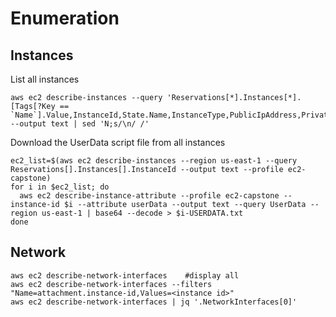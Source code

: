 # Enumeration

## Instances

List all instances

```
aws ec2 describe-instances --query 'Reservations[*].Instances[*].[Tags[?Key == `Name`].Value,InstanceId,State.Name,InstanceType,PublicIpAddress,PrivateIpAddress]' --output text | sed 'N;s/\n/ /'
```

Download the UserData script file from all instances

```
ec2_list=$(aws ec2 describe-instances --region us-east-1 --query Reservations[].Instances[].InstanceId --output text --profile ec2-capstone)
for i in $ec2_list; do
  aws ec2 describe-instance-attribute --profile ec2-capstone --instance-id $i --attribute userData --output text --query UserData --region us-east-1 | base64 --decode > $i-USERDATA.txt
done
```

## Network

```
aws ec2 describe-network-interfaces    #display all
aws ec2 describe-network-interfaces --filters "Name=attachment.instance-id,Values=<instance id>"
aws ec2 describe-network-interfaces | jq '.NetworkInterfaces[0]'
```
